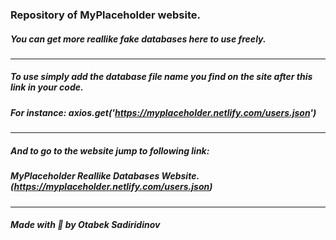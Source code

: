 ### Repository of MyPlaceholder website.

##### You can get more reallike fake databases here to use freely.

---

##### To use simply add the database file name you find on the site after this link in your code.
##### For instance: axios.get('https://myplaceholder.netlify.com/users.json')

---

##### And to go to the website jump to following link:

##### MyPlaceholder Reallike Databases Website. (https://myplaceholder.netlify.com/users.json)

---

##### Made with 💖 by Otabek Sadiridinov
